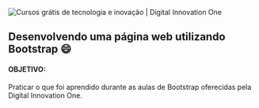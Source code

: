 ![Cursos grátis de tecnologia e inovação | Digital Innovation One](https://hermes.digitalinnovation.one/site/images/cover_dio.jpg)

## Desenvolvendo uma página web utilizando Bootstrap :smile:

#### OBJETIVO:

Praticar o que foi aprendido durante as aulas de Bootstrap oferecidas pela Digital Innovation One.
